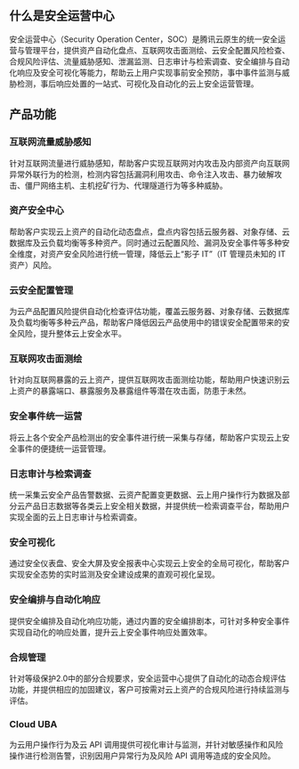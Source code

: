 ## 什么是安全运营中心
安全运营中心（Security Operation Center，SOC）是腾讯云原生的统一安全运营与管理平台，提供资产自动化盘点、互联网攻击面测绘、云安全配置风险检查、合规风险评估、流量威胁感知、泄漏监测、日志审计与检索调查、安全编排与自动化响应及安全可视化等能力，帮助云上用户实现事前安全预防，事中事件监测与威胁检测，事后响应处置的一站式、可视化及自动化的云上安全运营管理。

## 产品功能
### 互联网流量威胁感知
针对互联网流量进行威胁感知，帮助客户实现互联网对内攻击及内部资产向互联网异常外联行为的检测，检测内容包括漏洞利用攻击、命令注入攻击、暴力破解攻击、僵尸网络主机、主机挖矿行为、代理隧道行为等多种威胁。

### 资产安全中心
帮助客户实现云上资产的自动化动态盘点，盘点内容包括云服务器、对象存储、云数据库及云负载均衡等多种资产。同时通过云配置风险、漏洞及安全事件等多种安全维度，对资产安全风险进行统一管理，降低云上“影子 IT”（IT 管理员未知的 IT 资产）风险。

### 云安全配置管理
为云产品配置风险提供自动化检查评估功能，覆盖云服务器、对象存储、云数据库及负载均衡等多种云产品，帮助客户降低因云产品使用中的错误安全配置带来的安全风险，提升整体云上安全水平。

### 互联网攻击面测绘
针对向互联网暴露的云上资产，提供互联网攻击面测绘功能，帮助用户快速识别云上资产的暴露端口、暴露服务及暴露组件等潜在攻击面，防患于未然。

### 安全事件统一运营
将云上各个安全产品检测出的安全事件进行统一采集与存储，帮助客户实现云上安全事件的便捷统一运营管理。

### 日志审计与检索调查
统一采集云安全产品告警数据、云资产配置变更数据、云上用户操作行为数据及部分云产品日志数据等各类云上安全相关数据，并提供统一检索调查平台，帮助用户实现全面的云上日志审计与检索调查。

### 安全可视化
通过安全仪表盘、安全大屏及安全报表中心实现云上安全的全局可视化，帮助客户实现安全态势的实时监测及安全建设成果的直观可视化呈现。

### 安全编排与自动化响应
提供安全编排及自动化响应功能，通过内置的安全编排剧本，可针对多种安全事件实现自动化的响应处置，提升云上安全事件响应处置效率。

### 合规管理
针对等级保护2.0中的部分合规要求，安全运营中心提供了自动化的动态合规评估功能，并提供相应的加固建议，客户可按需对云上资产的合规风险进行持续监测与评估。

### Cloud UBA
为云用户操作行为及云 API 调用提供可视化审计与监测，并针对敏感操作和风险操作进行检测告警，识别因用户异常行为及风险 API 调用等造成的安全风险。
